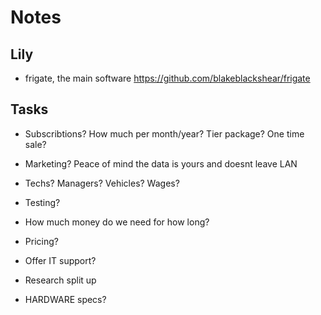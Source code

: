 # Notes 
## Lily
- frigate, the main software https://github.com/blakeblackshear/frigate
## Tasks
- Subscribtions? How much per month/year? Tier package? One time sale?

- Marketing? Peace of mind the data is yours and doesnt leave LAN

- Techs? Managers? Vehicles? Wages?

- Testing?
 
- How much money do we need for how long?

- Pricing?

- Offer IT support?

- Research split up

- HARDWARE specs?
